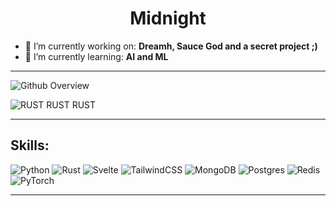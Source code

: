 <h1 align="center">Midnight</h1>

- 🔭 I’m currently working on: **Dreamh, Sauce God and a secret project ;)**
- 🌱 I’m currently learning: **AI and ML**


---
![Github Overview](https://github-readme-stats.vercel.app/api?username=midatindex0&include_all_commits=true&count_private=true&show_icons=true&line_height=20&title_color=b0b0b0&icon_color=9100d4&text_color=A1A1A1&bg_color=0,000000,550299)

<img src="https://github-readme-stats.vercel.app/api/top-langs?username=midatindex0&show_icons=true&locale=en&layout=compact&theme=chartreuse-dark" alt="RUST RUST RUST" />

---

## Skills:
<p align="center">

![Python](https://img.shields.io/badge/python-3670A0?style=for-the-badge&logo=python&logoColor=ffdd54) ![Rust](https://img.shields.io/badge/rust-%23000000.svg?style=for-the-badge&logo=rust&logoColor=white) ![Svelte](https://img.shields.io/badge/svelte-%23f1413d.svg?style=for-the-badge&logo=svelte&logoColor=white) ![TailwindCSS](https://img.shields.io/badge/tailwindcss-%2338B2AC.svg?style=for-the-badge&logo=tailwind-css&logoColor=white) ![MongoDB](https://img.shields.io/badge/MongoDB-%234ea94b.svg?style=for-the-badge&logo=mongodb&logoColor=white) ![Postgres](https://img.shields.io/badge/postgres-%23316192.svg?style=for-the-badge&logo=postgresql&logoColor=white) ![Redis](https://img.shields.io/badge/redis-%23DD0031.svg?style=for-the-badge&logo=redis&logoColor=white) ![PyTorch](https://img.shields.io/badge/PyTorch-%23EE4C2C.svg?style=for-the-badge&logo=PyTorch&logoColor=white)
</p>

---
